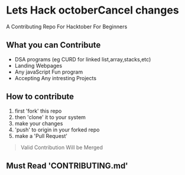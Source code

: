 # Lets Hack octoberCancel changes
 A Contributing Repo For Hacktober For Beginners
## What you can Contribute
- DSA programs (eg CURD for linked list,array,stacks,etc)
- Landing Webpages
- Any javaScript Fun program
- Accepting Any intresting Projects
## How to contribute
1. first 'fork' this repo
2. then 'clone' it to your system
3. make your changes
4. 'push' to origin in your forked repo
5. make a 'Pull Request'
> Valid Contribution Will be Merged 
## Must Read 'CONTRIBUTING.md'
